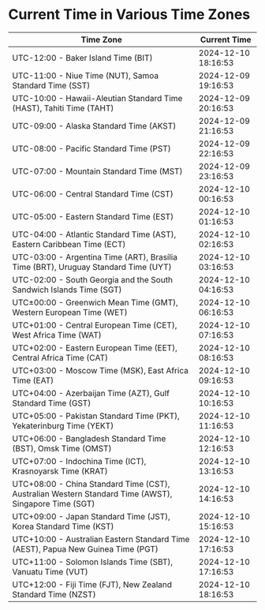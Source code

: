 # Current Time in Various Time Zones

| Time Zone | Current Time |
|-----------|--------------|
| UTC-12:00 - Baker Island Time (BIT) | 2024-12-10 18:16:53 |
| UTC-11:00 - Niue Time (NUT), Samoa Standard Time (SST) | 2024-12-09 19:16:53 |
| UTC-10:00 - Hawaii-Aleutian Standard Time (HAST), Tahiti Time (TAHT) | 2024-12-09 20:16:53 |
| UTC-09:00 - Alaska Standard Time (AKST) | 2024-12-09 21:16:53 |
| UTC-08:00 - Pacific Standard Time (PST) | 2024-12-09 22:16:53 |
| UTC-07:00 - Mountain Standard Time (MST) | 2024-12-09 23:16:53 |
| UTC-06:00 - Central Standard Time (CST) | 2024-12-10 00:16:53 |
| UTC-05:00 - Eastern Standard Time (EST) | 2024-12-10 01:16:53 |
| UTC-04:00 - Atlantic Standard Time (AST), Eastern Caribbean Time (ECT) | 2024-12-10 02:16:53 |
| UTC-03:00 - Argentina Time (ART), Brasília Time (BRT), Uruguay Standard Time (UYT) | 2024-12-10 03:16:53 |
| UTC-02:00 - South Georgia and the South Sandwich Islands Time (SGT) | 2024-12-10 04:16:53 |
| UTC±00:00 - Greenwich Mean Time (GMT), Western European Time (WET) | 2024-12-10 06:16:53 |
| UTC+01:00 - Central European Time (CET), West Africa Time (WAT) | 2024-12-10 07:16:53 |
| UTC+02:00 - Eastern European Time (EET), Central Africa Time (CAT) | 2024-12-10 08:16:53 |
| UTC+03:00 - Moscow Time (MSK), East Africa Time (EAT) | 2024-12-10 09:16:53 |
| UTC+04:00 - Azerbaijan Time (AZT), Gulf Standard Time (GST) | 2024-12-10 10:16:53 |
| UTC+05:00 - Pakistan Standard Time (PKT), Yekaterinburg Time (YEKT) | 2024-12-10 11:16:53 |
| UTC+06:00 - Bangladesh Standard Time (BST), Omsk Time (OMST) | 2024-12-10 12:16:53 |
| UTC+07:00 - Indochina Time (ICT), Krasnoyarsk Time (KRAT) | 2024-12-10 13:16:53 |
| UTC+08:00 - China Standard Time (CST), Australian Western Standard Time (AWST), Singapore Time (SGT) | 2024-12-10 14:16:53 |
| UTC+09:00 - Japan Standard Time (JST), Korea Standard Time (KST) | 2024-12-10 15:16:53 |
| UTC+10:00 - Australian Eastern Standard Time (AEST), Papua New Guinea Time (PGT) | 2024-12-10 17:16:53 |
| UTC+11:00 - Solomon Islands Time (SBT), Vanuatu Time (VUT) | 2024-12-10 17:16:53 |
| UTC+12:00 - Fiji Time (FJT), New Zealand Standard Time (NZST) | 2024-12-10 18:16:53 |
